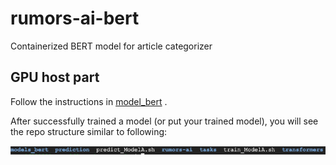 # rumors-ai-bert
Containerized BERT model for article categorizer

## GPU host part

Follow the instructions in [model_bert](https://github.com/cofacts/rumors-ai-bert/tree/master/GPU_host/model_bert) .

After successfully trained a model (or put your trained model), you will see the repo structure similar to following:

![](./img/repo_structure.png)
